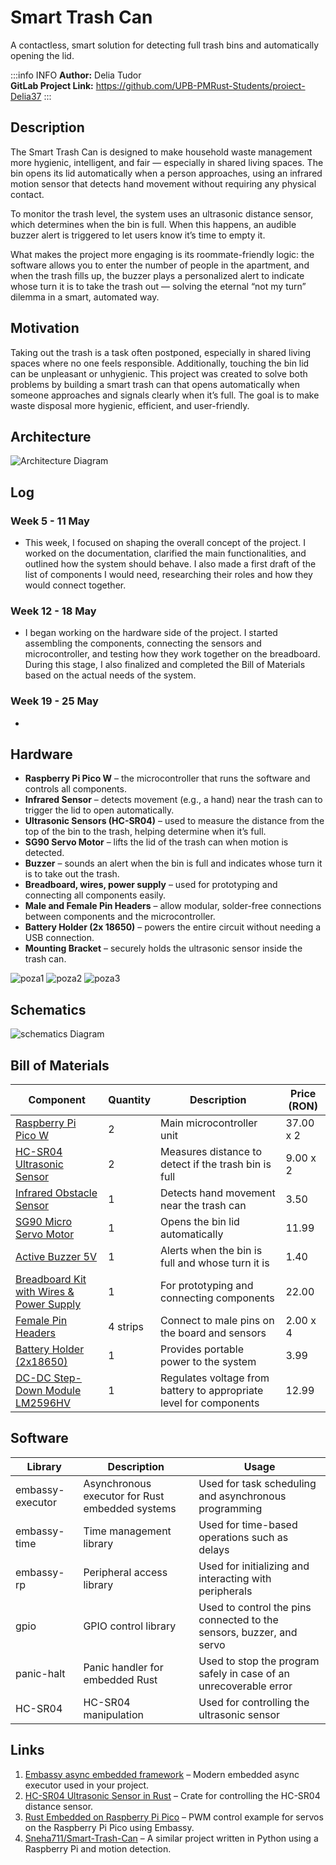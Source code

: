 # Smart Trash Can

A contactless, smart solution for detecting full trash bins and automatically opening the lid.

:::info INFO
**Author:** Delia Tudor \
**GitLab Project Link:** https://github.com/UPB-PMRust-Students/proiect-Delia37
:::


## Description

The Smart Trash Can is designed to make household waste management more hygienic, intelligent, and fair — especially in shared living spaces. The bin opens its lid automatically when a person approaches, using an infrared motion sensor that detects hand movement without requiring any physical contact.

To monitor the trash level, the system uses an ultrasonic distance sensor, which determines when the bin is full. When this happens, an audible buzzer alert is triggered to let users know it’s time to empty it.

What makes the project more engaging is its roommate-friendly logic: the software allows you to enter the number of people in the apartment, and when the trash fills up, the buzzer plays a personalized alert to indicate whose turn it is to take the trash out — solving the eternal “not my turn” dilemma in a smart, automated way.

## Motivation

Taking out the trash is a task often postponed, especially in shared living spaces where no one feels responsible. Additionally, touching the bin lid can be unpleasant or unhygienic. This project was created to solve both problems by building a smart trash can that opens automatically when someone approaches and signals clearly when it’s full. The goal is to make waste disposal more hygienic, efficient, and user-friendly.

## Architecture

 ![Architecture Diagram](./arhitectura1.webp) <!-- replace with the correct path if needed -->

## Log

### Week 5 - 11 May
- This week, I focused on shaping the overall concept of the project. I worked on the documentation, clarified the main functionalities, and outlined how the system should behave. I also made a first draft of the list of components I would need, researching their roles and how they would connect together.

### Week 12 - 18 May
- I began working on the hardware side of the project. I started assembling the components, connecting the sensors and microcontroller, and testing how they work together on the breadboard. During this stage, I also finalized and completed the Bill of Materials based on the actual needs of the system.

### Week 19 - 25 May
- 

## Hardware

- **Raspberry Pi Pico W** – the microcontroller that runs the software and controls all components.
- **Infrared Sensor** – detects movement (e.g., a hand) near the trash can to trigger the lid to open automatically.
- **Ultrasonic Sensors (HC-SR04)** – used to measure the distance from the top of the bin to the trash, helping determine when it’s full.
- **SG90 Servo Motor** – lifts the lid of the trash can when motion is detected.
- **Buzzer** – sounds an alert when the bin is full and indicates whose turn it is to take out the trash.
- **Breadboard, wires, power supply** – used for prototyping and connecting all components easily.
- **Male and Female Pin Headers** – allow modular, solder-free connections between components and the microcontroller.
- **Battery Holder (2x 18650)** – powers the entire circuit without needing a USB connection.
- **Mounting Bracket** – securely holds the ultrasonic sensor inside the trash can.

![poza1](./poza1.webp)
![poza2](./poza2.webp)
![poza3](./poza3.webp)

## Schematics
![schematics Diagram](./schematic.svg) <!-- replace with the correct path if needed -->

## Bill of Materials

| Component | Quantity | Description | Price (RON) |
|----------|----------|-------------|-------------|
| [Raspberry Pi Pico W](https://www.optimusdigital.ro/ro/placi-raspberry-pi/13327-raspberry-pi-pico-2-w.html) | 2 | Main microcontroller unit | 37.00 x 2 |
| [HC-SR04 Ultrasonic Sensor](https://www.optimusdigital.ro/ro/senzori-senzori-ultrasonici/2328-senzor-ultrasonic-de-distana-hc-sr04-compatibil-33-v-i-5-v.html) | 2 | Measures distance to detect if the trash bin is full | 9.00 x 2 |
| [Infrared Obstacle Sensor](https://www.optimusdigital.ro/ro/senzori-senzori-optici/4514-senzor-infrarosu-de-obstacole.html) | 1 | Detects hand movement near the trash can | 3.50 |
| [SG90 Micro Servo Motor](https://www.optimusdigital.ro/ro/motoare-servomotoare/2261-micro-servo-motor-sg90-180.html) | 1 | Opens the bin lid automatically | 11.99 |
| [Active Buzzer 5V](https://www.optimusdigital.ro/en/buzzers/633-buzzer-activ-de-5-v.html) | 1 | Alerts when the bin is full and whose turn it is | 1.40 |
| [Breadboard Kit with Wires & Power Supply](https://www.optimusdigital.ro/ro/kituri/2222-kit-breadboard-hq-830-p.html) | 1 | For prototyping and connecting components | 22.00 |
| [Female Pin Headers](https://www.optimusdigital.ro/ro/componente-electronice-headere-de-pini/4166-header-de-pini-mama-20p-254-mm.html) | 4 strips | Connect to male pins on the board and sensors | 2.00 x 4 |
| [Battery Holder (2x18650)](https://www.optimusdigital.ro/ro/suporturi-de-baterii/941-suport-de-baterii-2-x-18650.html) | 1 | Provides portable power to the system | 3.99 |
| [DC-DC Step-Down Module LM2596HV](https://www.optimusdigital.ro/ro/surse-coboratoare-reglabile/1108-modul-dc-dc-step-down-lm2596hv.html) | 1 | Regulates voltage from battery to appropriate level for components | 12.99 |


<!-- **Estimated Total:** ~168.00 RON -->

## Software

| Library           | Description                            | Usage                                                                 |
|-------------------|----------------------------------------|-----------------------------------------------------------------------|
| embassy-executor  | Asynchronous executor for Rust embedded systems | Used for task scheduling and asynchronous programming        |
| embassy-time      | Time management library                | Used for time-based operations such as delays                         |
| embassy-rp        | Peripheral access library              | Used for initializing and interacting with peripherals                |
| gpio              | GPIO control library                   | Used to control the pins connected to the sensors, buzzer, and servo |
| panic-halt        | Panic handler for embedded Rust        | Used to stop the program safely in case of an unrecoverable error     |
| HC-SR04           | HC-SR04 manipulation                   | Used for controlling the ultrasonic sensor                            |

## Links

1. [Embassy async embedded framework](https://embassy.dev/) – Modern embedded async executor used in your project.
2. [HC-SR04 Ultrasonic Sensor in Rust](https://crates.io/crates/hc-sr04) – Crate for controlling the HC-SR04 distance sensor.
3. [Rust Embedded on Raspberry Pi Pico](https://github.com/embassy-rs/embassy/blob/main/examples/rp/src/bin/pwm.rs) – PWM control example for servos on the Raspberry Pi Pico using Embassy.
4. [Sneha711/Smart-Trash-Can](https://github.com/Sneha711/Smart-Trash-Can) – A similar project written in Python using a Raspberry Pi and motion detection.

